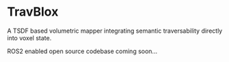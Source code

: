 # TravBlox

A TSDF based volumetric mapper integrating semantic traversability directly into voxel state. 

ROS2 enabled open source codebase coming soon...
